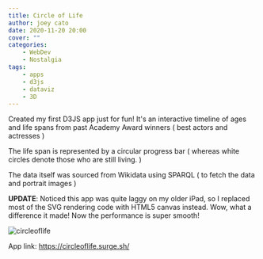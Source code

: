 ```yaml
---
title: Circle of Life
author: joey cato
date: 2020-11-20 20:00
cover: ""
categories:
    - WebDev
    - Nostalgia
tags:
    - apps
    - d3js
    - dataviz
    - 3D
---
```


Created my first D3JS app just for fun! It's an interactive timeline of ages and life spans from past Academy Award winners ( best actors and actresses )

The life span is represented by a circular progress bar ( whereas white circles denote those who are still living. )

The data itself was sourced from Wikidata using SPARQL ( to fetch the data and portrait images )

**UPDATE**: Noticed this app was quite laggy on my older iPad, so I replaced most of the SVG rendering code with HTML5 canvas instead. Wow, what a difference it made! Now the performance is super smooth!

![circleoflife](circleoflife.gif)

App link: https://circleoflife.surge.sh/
